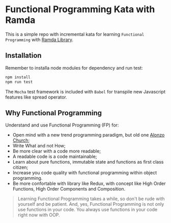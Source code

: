 # Functional Programming Kata with Ramda

This is a simple repo with incremental kata for learning `Functional Programming` with [Ramda Library](http://ramdajs.com/).

## Installation

Remember to installa node modules for dependency and run test:

```bash
npm install
npm run test
```

The `Mocha` test framework is included with `Babel` for transpile new Javascript features like spread operator.

## Why Functional Programming

Understand and use Functional Programming (FP) for:

- Open mind with a new trend programming paradigm, but old one [Alonzo Church](https://en.wikipedia.org/wiki/Alonzo_Church);
- Write What and not How;
- Be more clear with a code more readable;
- A readable code is a code maintainable;
- Learn about pure functions, immutable state and functions as first class citizen;
- Increase you code quality with functional programming within object programming.
- Be more confortable with library like Redux, with concept like High Order Functions, High Order Components and Composition.

> Learning Functional Programming takes a while, so don't be rude with yourself and be patient. And, yes, Functional Programming is not only use functions in your code. You always use functions in your code right now with OOP.

